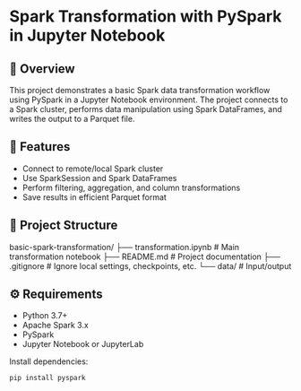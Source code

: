 # Spark Transformation with PySpark in Jupyter Notebook

## 📘 Overview

This project demonstrates a basic Spark data transformation workflow using PySpark in a Jupyter Notebook environment. The project connects to a Spark cluster, performs data manipulation using Spark DataFrames, and writes the output to a Parquet file.

## 🚀 Features

- Connect to remote/local Spark cluster
- Use SparkSession and Spark DataFrames
- Perform filtering, aggregation, and column transformations
- Save results in efficient Parquet format

## 🧱 Project Structure

basic-spark-transformation/
├── transformation.ipynb # Main transformation notebook
├── README.md # Project documentation
├── .gitignore # Ignore local settings, checkpoints, etc.
└── data/ # Input/output 


## ⚙️ Requirements

- Python 3.7+
- Apache Spark 3.x
- PySpark
- Jupyter Notebook or JupyterLab

Install dependencies:

```bash
pip install pyspark
